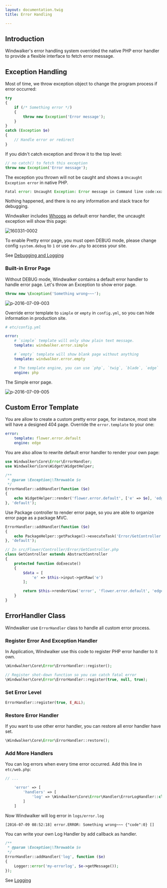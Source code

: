 ```yaml
---
layout: documentation.twig
title: Error Handling

---
```


## Introduction

Windwalker's error handling system overrided the native PHP error handler to provide a flexible interface to fetch error message.

## Exception Handling

Most of time, we throw exception object to change the program process if error occurred:

``` php
try
{
    if (/* Something error */)
    {
        throw new Exception('Error message');
    }
}
catch (Exception $e)
{
    // Handle error or redirect
}
```

If you didn't catch exception and throw it to the top level:

``` php
// no catch() to fetch this exception
throw new Exception('Error message');
```

The exception you thrown will not be caught and shows a `Uncaught Exception error` in native PHP.

``` php
Fatal error: Uncaught Exception: Error message in Command line code:xxx
```

Nothing happened, and there is no any information and stack trace for debugging.

Windwalker includes [Whoops](http://filp.github.io/whoops/) as default error handler, the uncaught exception will show this page:

![160331-0002](https://cloud.githubusercontent.com/assets/1639206/14169526/e84189b8-f75a-11e5-9fcc-85507bf3fe48.jpg)

To enable Pretty error page, you must open DEBUG mode, please change config `system.debug` to `1` or use `dev.php` to access your site.

See [Debugging and Logging](debugging.html)

### Built-in Error Page

Without DEBUG mode, Windwalker contains a default error handler to handle error page. Let's throw an Exception to show error page.

``` php
throw new \Exception('Something wrong~~~');
```

![p-2016-07-09-003](https://cloud.githubusercontent.com/assets/1639206/16706741/2ca3ff68-45ea-11e6-8dac-1bc0328447cc.jpg)

Override error template to `simple` or `empty` in `config.yml`, so you can hide information in production site.

``` yaml
# etc/config.yml

error:
    # `simple` template will only show plain text message.
    template: windwalker.error.simple

    # `empty` template will show blank page without anything
    template: windwalker.error.empty

    # The template engine, you can use `php`, `twig`, `blade`, `edge`
    engine: php
```

The Simple error page.

![p-2016-07-09-005](https://cloud.githubusercontent.com/assets/1639206/16706742/2ca4d9ec-45ea-11e6-8ca1-61790a8d608d.jpg)

## Custom Error Template

You are allow to create a custom pretty error page, for instance, most site will have a designed 404 page.
Override the `error.template` to your one:

``` yaml
error:
    template: flower.error.default
    engine: edge
```

You are also allow to rewrite default error handler to render your own page:

``` php
use Windwalker\Core\Error\ErrorHandler;
use Windwalker\Core\Widget\WidgetHelper;

/**
 * @param \Exception|\Throwable $e
 */
ErrorHandler::addHandler(function ($e)
{
    echo WidgetHelper::render('flower.error.default', ['e' => $e], 'edge');
}, 'default');
```

Use Package controller to render error page, so you are able to organize error page as a package MVC.

``` php
ErrorHandler::addHandler(function ($e)
{
    echo PackageHelper::getPackage()->executeTask('Error/GetController', ['e' => $e])->getBody();
}, 'default');

// In src/Flower/Controller/Error/GetController.php
class GetController extends AbstractController
{
	protected function doExecute()
	{
		$data = [
			'e' => $this->input->getRaw('e')
		];

		return $this->renderView('error', 'flower.error.default', 'edge', $data);
	}
}
```

## ErrorHandler Class

Windwalker use `ErrorHandler` class to handle all custom error process.

### Register Error And Exception Handler

In Application, Windwalker use this code to register PHP error handler to it own.

``` php
\Windwalker\Core\Error\ErrorHandler::register();

// Register shot-down function so you can catch fatal error
\Windwalker\Core\Error\ErrorHandler::register(true, null, true);
```

### Set Error Level

``` php
ErrorHandler::register(true, E_ALL);
```

### Restore Error Handler

If you want to use other error handler, you can restore all error handler have set.

``` php
\Windwalker\Core\Error\ErrorHandler::restore();
```

### Add More Handlers

You can log errors when every time error occurred. Add this line in `etc/web.php`:

``` php
// ...

    'error' => [
		'handlers' => [
			'log' => \Windwalker\Core\Error\Handler\ErrorLogHandler::class
		]
	]
```

Now Windwalker will log error in `logs/error.log`

``` log
[2016-07-09 08:52:18] error.ERROR: Something wrong~~~ {"code":0} []
```

You can write your own Log Handler by add callback as handler.

``` php
/**
 * @param \Exception|\Throwable $e
 */
ErrorHandler::addHandler('log', function ($e)
{
    Logger::error('my-errorlog', $e->getMessage());
});
```

See [Logging](/debugging.html)
